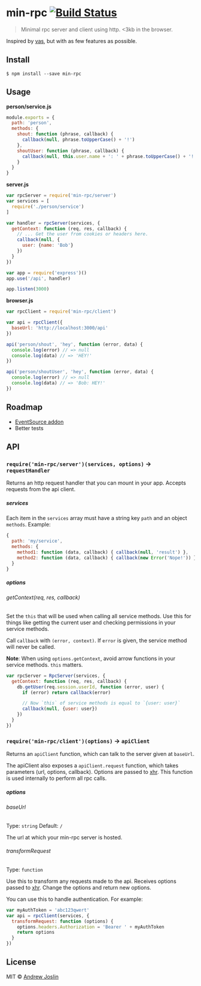 # min-rpc [![Build Status](https://travis-ci.org/ajoslin/min-rpc.svg?branch=master)](https://travis-ci.org/ajoslin/min-rpc)

> Minimal rpc server and client using http. <3kb in the browser.

Inspired by [vas](https://github.com/ahdinosaur/vas), but with as few features as possible.

## Install

```
$ npm install --save min-rpc
```

## Usage

**person/service.js**
```js
module.exports = {
  path: 'person',
  methods: {
    shout: function (phrase, callback) {
      callback(null, phrase.toUpperCase() + '!')
    },
    shoutUser: function (phrase, callback) {
      callback(null, this.user.name + ': ' + phrase.toUpperCase() + '!')
    }
  }
}
```

**server.js**
```js
var rpcServer = require('min-rpc/server')
var services = [
  require('./person/service')
]

var handler = rpcServer(services, {
  getContext: function (req, res, callback) {
    // ... Get the user from cookies or headers here.
    callback(null, {
      user: {name: 'Bob'}
    })
  }
})

var app = require('express')()
app.use('/api', handler)

app.listen(3000)
```

**browser.js**
```js
var rpcClient = require('min-rpc/client')

var api = rpcClient({
  baseUrl: 'http://localhost:3000/api'
})

api('person/shout', 'hey', function (error, data) {
  console.log(error) // => null
  console.log(data) // => 'HEY!'
})

api('person/shoutUser', 'hey', function (error, data) {
  console.log(error) // => null
  console.log(data) // => 'Bob: HEY!'
})
```

## Roadmap

- [EventSource addon](https://github.com/ajoslin/min-rpc/issues/2)
- Better tests

## API

### `require('min-rpc/server')(services, options)` -> `requestHandler`

Returns an http request handler that you can mount in your app. Accepts requests from the api client.

##### services

Each item in the `services` array must have a string key `path` and an object `methods`. Example:

```js
{
  path: 'my/service',
  methods: {
    method1: function (data, callback) { callback(null, 'result') },
    method2: function (data, callback) { callback(new Error('Nope!')) }
  }
}
```

##### options

###### getContext(req, res, callback)

Set the `this` that will be used when calling all service methods. Use this for things like getting the current user and checking permissions in your service methods.

Call `callback` with `(error, context)`. If `error` is given, the service method will never be called.

**Note**: When using `options.getContext`, avoid arrow functions in your service methods. `this` matters.

```js
var rpcServer = RpcServer(services, {
  getContext: function (req, res, callback) {
    db.getUser(req.session.userId, function (error, user) {
      if (error) return callback(error)

      // Now `this` of service methods is equal to `{user: user}`
      callback(null, {user: user})
    })
  }
})
```

### `require('min-rpc/client')(options)` -> `apiClient`

Returns an `apiClient` function, which can talk to the server given at `baseUrl`.

The apiClient also exposes a `apiClient.request` function, which takes parameters (url, options, callback). Options are passed to [xhr](https://github.com/raynos/xhr). This function is used internally to perform all rpc calls.

##### options

###### baseUrl

Type: `string`
Default: `/`

The url at which your min-rpc server is hosted.

###### transformRequest

Type: `function`

Use this to transform any requests made to the api. Receives options passed to [xhr](https://github.com/raynos/xhr). Change the options and return new options.

You can use this to handle authentication. For example:

```js
var myAuthToken = 'abc123qwert'
var api = rpcClient(services, {
  transformRequest: function (options) {
    options.headers.Authorization = 'Bearer ' + myAuthToken
    return options
  }
})
```


## License

MIT © [Andrew Joslin](http://ajoslin.com)
